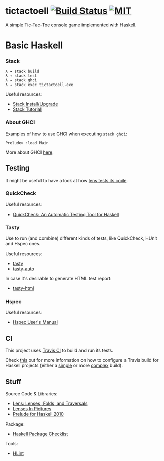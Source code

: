 # tictactoell [![Build Status](https://travis-ci.org/rafaelfiume/tictactoell.svg?branch=master)](https://travis-ci.org/rafaelfiume/tictactoell) [![MIT](https://img.shields.io/badge/license-MIT-blue.svg)](https://github.com/rafaelfiume/tictactoell/blob/master/LICENSE)

A simple Tic-Tac-Toe console game implemented with Haskell.


# Basic Haskell

### Stack

    λ → stack build
    λ → stack test
    λ → stack ghci
    λ → stack exec tictactoell-exe

Useful resources:

* [Stack Install/Upgrade](https://docs.haskellstack.org/en/stable/install_and_upgrade/)
* [Stack Tutorial](https://github.com/Originate/guide/blob/master/haskell/stack-tutorial.md)

### About GHCI

Examples of how to use GHCI when executing `stack ghci`:

    Prelude> :load Main

More about GHCI [here](http://learnyouahaskell.com/starting-out).

## Testing

It might be useful to have a look at how [lens tests its code](https://github.com/ekmett/lens/tree/master/tests).

### QuickCheck

Useful resources:

* [QuickCheck: An Automatic Testing Tool for Haskell](http://www.cse.chalmers.se/~rjmh/QuickCheck/manual.html)

### Tasty

Use to run (and combine) different kinds of tests, like QuickCheck, HUnit and Hspec ones.

Useful resources:

* [tasty](https://hackage.haskell.org/package/tasty)
* [tasty-auto](https://hackage.haskell.org/package/tasty-auto)

In case it's desirable to generate HTML test report:

* [tasty-html](https://github.com/feuerbach/tasty-html)

### Hspec

Useful resources:

* [Hspec User's Manual](https://hspec.github.io/)

## CI

This project uses [Travis CI](https://travis-ci.org/) to build and run its tests.

Check [this](https://docs.haskellstack.org/en/stable/travis_ci/) out for more information on how to configure a Travis build for Haskell projects (either a [simple](https://raw.githubusercontent.com/commercialhaskell/stack/stable/doc/travis-simple.yml) or more [complex](https://raw.githubusercontent.com/commercialhaskell/stack/stable/doc/travis-complex.yml) build).

## Stuff

Source Code & Libraries:

* [Lens: Lenses, Folds, and Traversals](https://github.com/ekmett/lens)
* [Lenses In Pictures](http://adit.io/posts/2013-07-22-lenses-in-pictures.html)
* [Prelude for Haskell 2010](https://www.haskell.org/onlinereport/haskell2010/haskellch9.html#x16-1710009)

Package:

* [Haskell Package Checklist](http://taylor.fausak.me/2016/12/05/haskell-package-checklist/)

Tools:

* [HLint](https://github.com/ndmitchell/hlint)